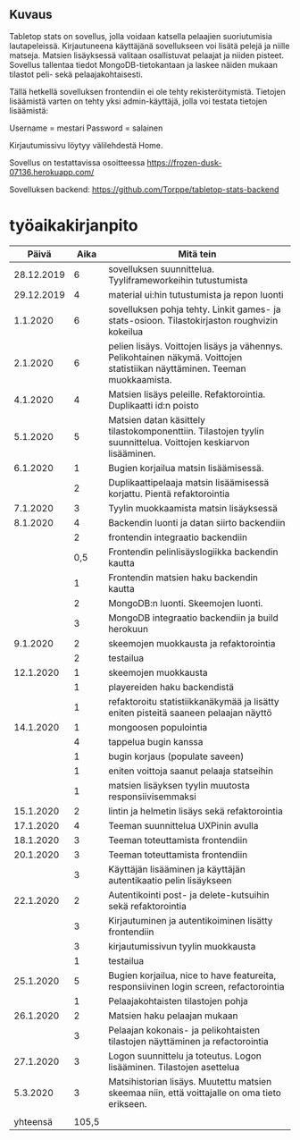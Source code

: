 ## Kuvaus

Tabletop stats on sovellus, jolla voidaan katsella pelaajien suoriutumisia lautapeleissä. Kirjautuneena käyttäjänä sovellukseen voi lisätä pelejä ja niille matseja. Matsien lisäyksessä valitaan osallistuvat pelaajat ja niiden pisteet. Sovellus tallentaa tiedot MongoDB-tietokantaan ja laskee näiden mukaan tilastot peli- sekä pelaajakohtaisesti.

Tällä hetkellä sovelluksen frontendiin ei ole tehty rekisteröitymistä. Tietojen lisäämistä varten on tehty yksi admin-käyttäjä, jolla voi testata tietojen lisäämistä:

Username = mestari
Password = salainen

Kirjautumissivu löytyy välilehdestä Home.
  
Sovellus on testattavissa osoitteessa https://frozen-dusk-07136.herokuapp.com/

Sovelluksen backend: https://github.com/Torppe/tabletop-stats-backend

# työaikakirjanpito

| Päivä      | Aika  | Mitä tein                                                                                                                   |
|------------|-------|-----------------------------------------------------------------------------------------------------------------------------|
| 28.12.2019 | 6     | sovelluksen suunnittelua. Tyyliframeworkeihin tutustumista                                                                  |
| 29.12.2019 | 4     | material ui:hin tutustumista ja repon luonti                                                                                |
| 1.1.2020   | 6     | sovelluksen pohja tehty. Linkit games- ja stats-osioon. Tilastokirjaston roughvizin kokeilua                                |
| 2.1.2020   | 6     | pelien lisäys. Voittojen lisäys ja vähennys. Pelikohtainen näkymä. Voittojen statistiikan näyttäminen. Teeman muokkaamista. |
| 4.1.2020   | 4     | Matsien lisäys peleille. Refaktorointia. Duplikaatti id:n poisto                                                            |
| 5.1.2020   | 5     | Matsien datan käsittely tilastokomponenttiin. Tilastojen tyylin suunnittelua. Voittojen keskiarvon lisääminen.              |
| 6.1.2020   | 1     | Bugien korjailua matsin lisäämisessä.                                                                                       |
|            | 2     | Duplikaattipelaaja matsin lisäämisessä korjattu. Pientä refaktorointia                                                      |
| 7.1.2020   | 3     | Tyylin muokkaamista matsin lisäyksessä                                                                                      |
| 8.1.2020   | 4     | Backendin luonti ja datan siirto backendiin                                                                                 |
|            | 2     | frontendin integraatio backendiin                                                                                           |
|            | 0,5   | Frontendin pelinlisäyslogiikka backendin kautta                                                                             |
|            | 1     | Frontendin matsien haku backendin kautta                                                                                    |
|            | 2     | MongoDB:n luonti. Skeemojen luonti.                                                                                         |
|            | 3     | MongoDB integraatio backendiin ja build herokuun                                                                            |
| 9.1.2020   | 2     | skeemojen muokkausta ja refaktorointia                                                                                      |
|            | 2     | testailua                                                                                                                   |
| 12.1.2020  | 1     | skeemojen muokkausta                                                                                                        |
|            | 1     | playereiden haku backendistä                                                                                                |
|            | 1     | refaktoroitu statistiikkanäkymää ja lisätty eniten pisteitä saaneen pelaajan näyttö                                         |
| 14.1.2020  | 1     | mongoosen populointia                                                                                                       |
|            | 4     | tappelua bugin kanssa                                                                                                       |
|            | 1     | bugin korjaus (populate saveen)                                                                                             |
|            | 1     | eniten voittoja saanut pelaaja statseihin                                                                                   |
|            | 1     | matsien lisäyksen tyylin muutosta responsiivisemmaksi                                                                       |
| 15.1.2020  | 2     | lintin ja helmetin lisäys sekä refaktorointia                                                                               |
| 17.1.2020  | 4     | Teeman suunnittelua UXPinin avulla                                                                                          |
| 18.1.2020  | 3     | Teeman toteuttamista frontendiin                                                                                            |
| 20.1.2020  | 3     | Teeman toteuttamista frontendiin                                                                                            |
|            | 3     | Käyttäjän lisääminen ja käyttäjän autentikaatio pelin lisäykseen                                                            |
| 22.1.2020  | 2     | Autentikointi post- ja delete-kutsuihin sekä refaktorointia                                                                 |
|            | 3     | Kirjautuminen ja autentikoiminen lisätty frontendiin                                                                        |
|            | 3     | kirjautumissivun tyylin muokkausta                                                                                          |
|            | 1     | testailua                                                                                                                   |
| 25.1.2020  | 5     | Bugien korjailua, nice to have featureita, responsiivinen login screen, refactorointia                                      |
|            | 1     | Pelaajakohtaisten tilastojen pohja                                                                                          |
| 26.1.2020  | 2     | Matsien haku pelaajan mukaan                                                                                                |
|            | 3     | Pelaajan kokonais- ja pelikohtaisten tilastojen näyttäminen ja refactorointia                                               |
| 27.1.2020  | 3     | Logon suunnittelu ja toteutus. Logon lisääminen. Tilastojen asettelua                                                       |
| 5.3.2020   | 3     | Matsihistorian lisäys. Muutettu matsien skeemaa niin, että voittajalle on oma tieto erikseen.                               |
|            |       |                                                                                                                             |
| yhteensä   | 105,5 |                                                                                                                             |


